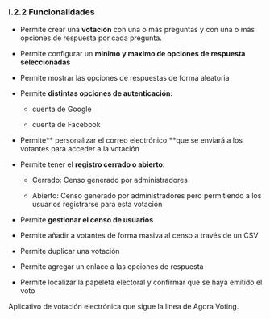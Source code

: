 ### I.2.2 Funcionalidades

* Permite crear una **votación** con una o más preguntas y con una o más opciones de respuesta por cada pregunta.

* Permite configurar un **minimo y maximo de opciones de respuesta seleccionadas**

* Permite mostrar las opciones de respuestas de forma aleatoria

* Permite **distintas opciones de autenticación:**

  * cuenta de Google

  * cuenta de Facebook

* Permite** personalizar el correo electrónico **que se enviará a los votantes para acceder a la votación

* Permite tener el **registro cerrado o abierto**:

  * Cerrado: Censo generado por administradores

  * Abierto: Censo generado por administradores pero permitiendo a los usuarios registrarse para esta votación

* Permite **gestionar el censo de usuarios**

* Permite añadir a votantes de forma masiva al censo a través de un CSV

* Permite duplicar una votación

* Permite agregar un enlace a las opciones de respuesta

* Permite localizar la papeleta electoral y confirmar que se haya emitido el voto

Aplicativo de votación electrónica que sigue la linea de Agora Voting.



